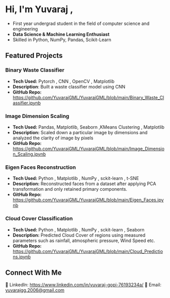 # Hi, I'm Yuvaraj ,
- First year undergrad student in the field of computer science and engineering
- **Data Science & Machine Learning Enthusiast**
- Skilled in Python, NumPy, Pandas, Scikit-Learn  

## Featured Projects  
### **Binary Waste Classifier**  
- **Tech Used:**  Pytorch , CNN , OpenCV , Matplotlib
- **Description**: Built a waste classifier model using CNN
- **GitHub Repo:** https://github.com/YuvarajGML/YuvarajGML/blob/main/Binary_Waste_Classifier.ipynb

### **Image Dimension Scaling**
 - **Tech Used:** Pandas, Matplotlib, Seaborn   ,KMeans Clustering , Matplotlib
 - **Description:** Scaled down a particular image by dimensions and analyzed the clarity of image by pixels  
 - **GitHub Repo:** https://github.com/YuvarajGML/YuvarajGML/blob/main/Image_Dimension_Scaling.ipynb 

### **Eigen Faces Reconstruction**
- **Tech Used:** Python , Matplotlib , NumPy ,  sckit-learn , t-SNE
- **Description:** Reconstructed faces from a dataset after applying PCA transformation and only retained primary components. 
- **GitHub Repo:** https://github.com/YuvarajGML/YuvarajGML/blob/main/Eigen_Faces.ipynb

### **Cloud Cover Classification**
- **Tech Used:** Python , Matplotlib , NumPy ,  sckit-learn , Seaborn
- **Description:** Predicted Cloud Cover of regions using measured parameters such as rainfall, atmospheric pressure, Wind Speed etc.
- **GitHub Repo:** https://github.com/YuvarajGML/YuvarajGML/blob/main/Cloud_Predictions.ipynb

 ## **Connect With Me**  
🔗 LinkedIn: https://www.linkedin.com/in/yuvaraj-gopi-76193234a/
📧 Email: yuvarajgg.2006@gmail.com
